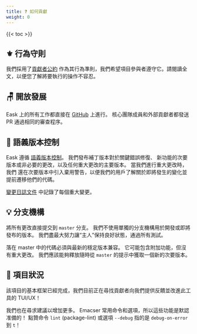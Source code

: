 ```yaml
---
title: ❓ 如何貢獻
weight: 0
---
```


{{< toc >}}

## ⚜️ 行為守則

我們採用了[貢獻者公約](https://www.contributor-covenant.org/)
作為其行為準則，我們希望項目參與者遵守它。請閱讀全文，以便您了解將要執行的操作不容忍。

## 🪑 開放發展

Eask 上的所有工作都直接在 [GitHub](https://github.com/emacs-eask/cli) 上進行。
核心團隊成員和外部貢獻者都發送 PR 通過相同的審查程序。

## 📌 語義版本控制

Eask 遵循 [語義版本控制](https://semver.org/)。 我們發布補丁版本對於關鍵錯誤修復、
新功能的次要版本或非必要的更改，以及任何重大更改的主要版本。 當我們進行重大更改時，我們
還在次要版本中引入棄用警告，以便我們的用戶了解關於即將發生的變化並提前遷移他們的代碼。

[變更日誌文件](https://github.com/emacs-eask/cli/blob/master/CHANGELOG.md) 中記錄了每個重大變更。

## 💡 分支機構

將所有更改直接提交到 `master` 分支。 我們不使用單獨的分支機構用於開發或即將發布的版本。
我們盡最大努力讓“主人”保持良好狀態，通過所有測試。

落在 master 中的代碼必須與最新的穩定版本兼容。 它可能包含附加功能，但沒有重大更改。
我們應該能夠釋放隨時從 `master` 的提示中獲取一個新的次要版本。

## 📂 項目狀況

該項目的基本框架已經完成，我們目前正在尋找貢獻者向我們提供反饋並改進此工具的 TUI/UX！

我們也在尋求建議以增加更多。 Emacser 常用命令和選項，所以這些功能是默認准備的！ 點贊命令
`lint` (package-lint) 或選項 `--debug` 指的是 `debug-on-error` 到 `t`！
